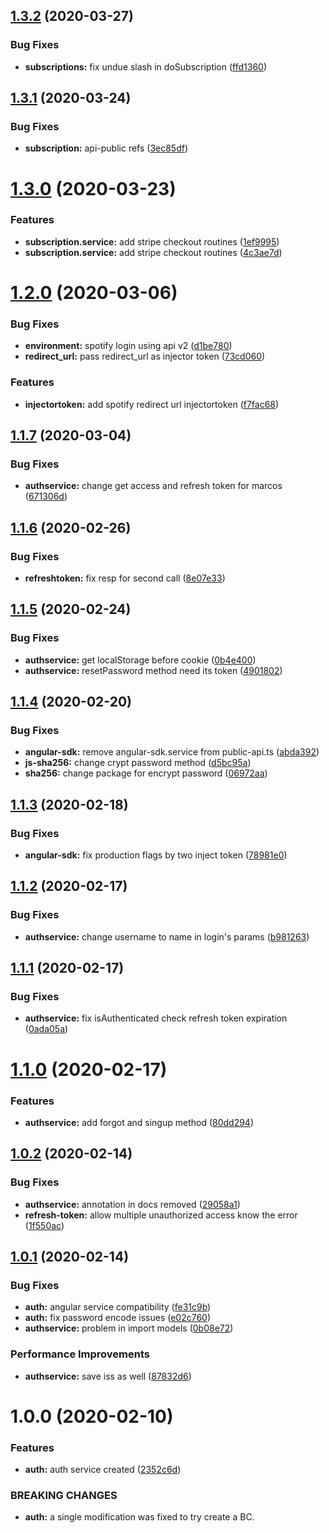 ## [1.3.2](https://github.com/musicplayce/angular-sdk/compare/v1.3.1...v1.3.2) (2020-03-27)


### Bug Fixes

* **subscriptions:** fix undue slash in doSubscription ([ffd1360](https://github.com/musicplayce/angular-sdk/commit/ffd1360f4cd001e929ad25da289547d0daba01bc))

## [1.3.1](https://github.com/musicplayce/angular-sdk/compare/v1.3.0...v1.3.1) (2020-03-24)


### Bug Fixes

* **subscription:** api-public refs ([3ec85df](https://github.com/musicplayce/angular-sdk/commit/3ec85df548b2d29ea900b29f3b8b93fe192c61be))

# [1.3.0](https://github.com/musicplayce/angular-sdk/compare/v1.2.0...v1.3.0) (2020-03-23)


### Features

* **subscription.service:** add stripe checkout routines ([1ef9995](https://github.com/musicplayce/angular-sdk/commit/1ef9995016e90264f44f53106789108942a16375))
* **subscription.service:** add stripe checkout routines ([4c3ae7d](https://github.com/musicplayce/angular-sdk/commit/4c3ae7d34dc98ad9a281082e82c7df64ac4d032b))

# [1.2.0](https://github.com/musicplayce/angular-sdk/compare/v1.1.7...v1.2.0) (2020-03-06)


### Bug Fixes

* **environment:** spotify login using api v2 ([d1be780](https://github.com/musicplayce/angular-sdk/commit/d1be78086200484b3d7c847fd628a8f10230c5c1))
* **redirect_url:** pass redirect_url as injector token ([73cd060](https://github.com/musicplayce/angular-sdk/commit/73cd0607b2c75ab8663daf15aa8674fd106e7177))


### Features

* **injectortoken:** add spotify redirect url injectortoken ([f7fac68](https://github.com/musicplayce/angular-sdk/commit/f7fac684f05685cb25985a81569dbb4bdae1015b))

## [1.1.7](https://github.com/musicplayce/angular-sdk/compare/v1.1.6...v1.1.7) (2020-03-04)


### Bug Fixes

* **authservice:** change get access and refresh token for marcos ([671306d](https://github.com/musicplayce/angular-sdk/commit/671306d2561446ab488822f348dfbf8766f8d8e4))

## [1.1.6](https://github.com/musicplayce/angular-sdk/compare/v1.1.5...v1.1.6) (2020-02-26)


### Bug Fixes

* **refreshtoken:** fix resp for second call ([8e07e33](https://github.com/musicplayce/angular-sdk/commit/8e07e33e8055ed231a0320688480649040290c72))

## [1.1.5](https://github.com/musicplayce/angular-sdk/compare/v1.1.4...v1.1.5) (2020-02-24)


### Bug Fixes

* **authservice:** get localStorage before cookie ([0b4e400](https://github.com/musicplayce/angular-sdk/commit/0b4e4003ed02fa66f88cdb05b4fe773154e28fcc))
* **authservice:** resetPassword method need its token ([4901802](https://github.com/musicplayce/angular-sdk/commit/49018027bd3fd6515cc0552d87438898e1480f06))

## [1.1.4](https://github.com/musicplayce/angular-sdk/compare/v1.1.3...v1.1.4) (2020-02-20)


### Bug Fixes

* **angular-sdk:** remove angular-sdk.service from public-api.ts ([abda392](https://github.com/musicplayce/angular-sdk/commit/abda3927822cf827b5803b0b43fc2671715e5e49))
* **js-sha256:** change crypt password method ([d5bc95a](https://github.com/musicplayce/angular-sdk/commit/d5bc95a18e27d52437c13c42899ab062323acf29))
* **sha256:** change package for encrypt password ([06972aa](https://github.com/musicplayce/angular-sdk/commit/06972aad598b9b4180f0af7ff1e85526459d49d2))

## [1.1.3](https://github.com/musicplayce/angular-sdk/compare/v1.1.2...v1.1.3) (2020-02-18)


### Bug Fixes

* **angular-sdk:** fix production flags by two inject token ([78981e0](https://github.com/musicplayce/angular-sdk/commit/78981e06bcb13b4e485c7d65618f0c45f56deb97))

## [1.1.2](https://github.com/musicplayce/angular-sdk/compare/v1.1.1...v1.1.2) (2020-02-17)


### Bug Fixes

* **authservice:** change username to name in login's params ([b981263](https://github.com/musicplayce/angular-sdk/commit/b981263e7c9741d3d0b3790923d756d1f6067c93))

## [1.1.1](https://github.com/musicplayce/angular-sdk/compare/v1.1.0...v1.1.1) (2020-02-17)


### Bug Fixes

* **authservice:** fix isAuthenticated check refresh token expiration ([0ada05a](https://github.com/musicplayce/angular-sdk/commit/0ada05ac72c284e1050ae07211cbae9f056b786a))

# [1.1.0](https://github.com/musicplayce/angular-sdk/compare/v1.0.2...v1.1.0) (2020-02-17)


### Features

* **authservice:** add forgot and singup method ([80dd294](https://github.com/musicplayce/angular-sdk/commit/80dd29415aa3c99da07353f48818fdb08fa6fd28))

## [1.0.2](https://github.com/musicplayce/angular-sdk/compare/v1.0.1...v1.0.2) (2020-02-14)


### Bug Fixes

* **authservice:** annotation in docs removed ([29058a1](https://github.com/musicplayce/angular-sdk/commit/29058a1d13e499585ad49c945d753121d83330d3))
* **refresh-token:** allow multiple unauthorized access know the error ([1f550ac](https://github.com/musicplayce/angular-sdk/commit/1f550acf2735583137c4298a33845bfe720ada21))

## [1.0.1](https://github.com/musicplayce/angular-sdk/compare/v1.0.0...v1.0.1) (2020-02-14)


### Bug Fixes

* **auth:** angular service compatibility ([fe31c9b](https://github.com/musicplayce/angular-sdk/commit/fe31c9b12e0fa929b366900d1e9f3dcfb03a1559))
* **auth:** fix password encode issues ([e02c760](https://github.com/musicplayce/angular-sdk/commit/e02c76066521d32bb8277ac29ab3fff46f99f0a0))
* **authservice:** problem in import models ([0b08e72](https://github.com/musicplayce/angular-sdk/commit/0b08e72e2185674413f0c7277cf556ba7c4fa1ce))


### Performance Improvements

* **authservice:** save iss as well ([87832d6](https://github.com/musicplayce/angular-sdk/commit/87832d6707d152c4f4da511a3c4752c7b8e28e61))

# 1.0.0 (2020-02-10)


### Features

* **auth:** auth service created ([2352c6d](https://github.com/musicplayce/angular-sdk/commit/2352c6d519da717b8216518c40d054f949ab32f5))


### BREAKING CHANGES

* **auth:** a single modification was fixed to try create a BC.
